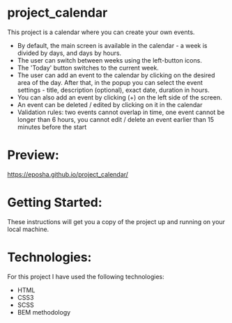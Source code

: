 # project_calendar
This project is a calendar where you can create your own events.
* By default, the main screen is available in the calendar - a week is divided by days, and days by hours.
* The user can switch between weeks using the left-button icons.
* The 'Today' button switches to the current week.
* The user can add an event to the calendar by clicking on the desired area of the day. After that, in the popup you can select the event settings - title, description (optional), exact date, duration in hours.
* You can also add an event by clicking (+) on the left side of the screen.
* An event can be deleted / edited by clicking on it in the calendar
* Validation rules: two events cannot overlap in time, one event cannot be longer than 6 hours, you cannot edit / delete an event earlier than 15 minutes before the start

# Preview:
https://eposha.github.io/project_calendar/

# Getting Started:
These instructions will get you a copy of the project up and running on your local machine.

# Technologies:
For this project I have used the following technologies:
* HTML
* CSS3
* SCSS
* BEM methodology
